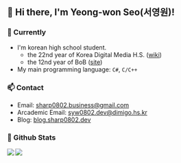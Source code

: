 ## 👋 Hi there, I'm Yeong-won Seo(서영원)!

### 🌱 Currently

- I'm korean high school student.
  - the 22nd year of Korea Digital Media H.S. ([wiki](https://en.wikipedia.org/wiki/Korea_Digital_Media_High_School))
  - the 12nd year of BoB ([site](https://www.kitribob.kr/))
- My main programming language: `C#`, `C/C++`

### 📫 Contact

- Email: sharp0802.business@gmail.com
- Arcademic Email: syw0802.dev@dimigo.hs.kr
- Blog: [blog.sharp0802.dev](https://blog.sharp0802.dev)

### 🔭 Github Stats

<a href="https://github.com/anuraghazra/github-readme-stats">
  <img align="left" src="https://github-readme-stats.vercel.app/api?username=Sharp0802&show_icons=true&theme=github_dark&hide_border=true" />
</a>
<a href="https://github.com/anuraghazra/github-readme-stats">
  <img align="left" src="https://github-readme-stats.vercel.app/api/top-langs/?username=Sharp0802&langs_count=8&layout=compact&theme=github_dark&hide_border=true" />
</a>

<!--
**Sharp0802/Sharp0802** is a ✨ _special_ ✨ repository because its `README.md` (this file) appears on your GitHub profile.

Here are some ideas to get you started:

- 🔭 I’m currently working on ...
- 🌱 I’m currently learning ...
- 👯 I’m looking to collaborate on ...
- 🤔 I’m looking for help with ...
- 💬 Ask me about ...
- 📫 How to reach me: ...
- 😄 Pronouns: ...
- ⚡ Fun fact: ...
-->
